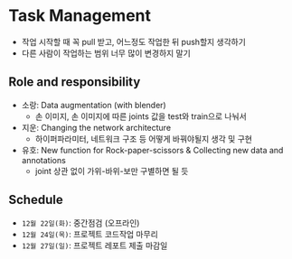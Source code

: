 # Task Management

- 작업 시작할 때 꼭 pull 받고, 어느정도 작업한 뒤 push할지 생각하기
- 다른 사람이 작업하는 범위 너무 많이 변경하지 말기

## Role and responsibility

- 소랑: Data augmentation (with blender)
  - 손 이미지, 손 이미지에 따른 joints 값을 test와 train으로 나눠서
- 지운: Changing the network architecture
  - 하이퍼파라미터, 네트워크 구조 등 어떻게 바꿔야될지 생각 및 구현
- 유호: New function for Rock-paper-scissors & Collecting new data and annotations
  - joint 상관 없이 가위-바위-보만 구별하면 될 듯 

## Schedule

- `12월 22일(화)`: 중간점검 (오프라인)
- `12월 24일(목)`: 프로젝트 코드작업 마무리
- `12월 27일(일)`: 프로젝트 레포트 제출 마감일
